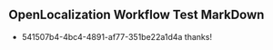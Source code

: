 ## OpenLocalization Workflow Test MarkDown
* 541507b4-4bc4-4891-af77-351be22a1d4a thanks!

<!--HONumber=Aug16_HO1-->


